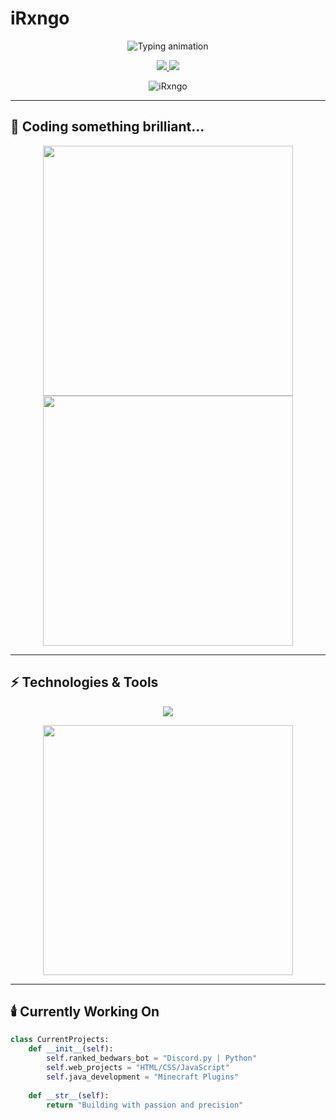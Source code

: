 # iRxngo

<p align="center">
  <img src="https://readme-typing-svg.demolab.com?font=Fira+Code&weight=600&size=24&duration=4000&pause=1000&color=FFFFFF&background=00000000&width=435&lines=Ramin+%7C+;Java+%7C+Python+%7C+Discord.py;Building+awesome+things+%F0%9F%9A%80" alt="Typing animation">
</p>

<p align="center">
  <a href="https://github.com/iRxngo">
    <img src="https://img.shields.io/badge/GitHub-100000?style=for-the-badge&logo=github&logoColor=white">
  </a>
  <a href="https://discord.com/users/1240724655099219969">
    <img src="https://img.shields.io/badge/Discord-7289DA?style=for-the-badge&logo=discord&logoColor=white">
  </a>
</p>

<p align="center">
  <img src="https://komarev.com/ghpvc/?username=iRxngo&label=Profile%20views&color=0d1117&style=flat" alt="iRxngo" />
</p>

---

## 🔮 Coding something brilliant...

<p align="center">
  <img src="https://github-readme-stats.vercel.app/api?username=iRxngo&show_icons=true&theme=dark&bg_color=0d1117&hide_border=true&title_color=FFFFFF&icon_color=7E3ACE&text_color=FFFFFF" width="400">
  <img src="https://github-readme-streak-stats.herokuapp.com/?user=iRxngo&theme=dark&background=0d1117&hide_border=true&ring=7E3ACE&fire=7E3ACE&currStreakLabel=FFFFFF" width="400">
</p>

---

## ⚡ Technologies & Tools

<p align="center">
  <img src="https://skillicons.dev/icons?i=java,python,js,html,css,discord,github,vscode,idea,git,nodejs,react" />
</p>

<p align="center">
  <img src="https://github-readme-stats.vercel.app/api/top-langs/?username=iRxngo&layout=compact&theme=dark&bg_color=0d1117&hide_border=true&title_color=FFFFFF&text_color=FFFFFF" width="400">
</p>

---

## 🕯️ Currently Working On

```python
class CurrentProjects:
    def __init__(self):
        self.ranked_bedwars_bot = "Discord.py | Python"
        self.web_projects = "HTML/CSS/JavaScript"
        self.java_development = "Minecraft Plugins"
        
    def __str__(self):
        return "Building with passion and precision"
